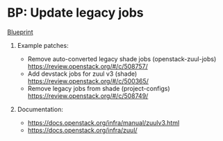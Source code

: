 # BP: Update legacy jobs

[Blueprint](https://blueprints.launchpad.net/zun/+spec/update-legacy-zuul-jobs)

1. Example patches:
    - Remove auto-converted legacy shade jobs (openstack-zuul-jobs)
    https://review.openstack.org/#/c/508757/
    - Add devstack jobs for zuul v3 (shade)
    https://review.openstack.org/#/c/500365/
    - Remove legacy jobs from shade (project-configs)
    https://review.openstack.org/#/c/508749/

2. Documentation:
    - https://docs.openstack.org/infra/manual/zuulv3.html
    - https://docs.openstack.org/infra/zuul/

